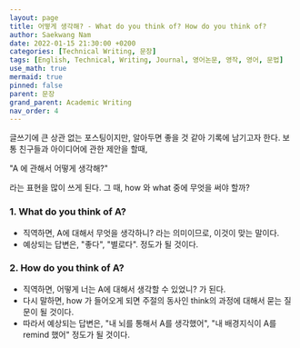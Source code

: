 ```yaml
---
layout: page
title: 어떻게 생각해? - What do you think of? How do you think of?
author: Saekwang Nam
date: 2022-01-15 21:30:00 +0200
categories: [Technical Writing, 문장]
tags: [English, Technical, Writing, Journal, 영어논문, 영작, 영어, 문법]
use_math: true
mermaid: true
pinned: false
parent: 문장
grand_parent: Academic Writing
nav_order: 4
---
```


글쓰기에 큰 상관 없는 포스팅이지만, 알아두면 좋을 것 같아 기록에 남기고자 한다.
보통 친구들과 아이디어에 관한 제안을 할때,

"A 에 관해서 어떻게 생각해?"

라는 표현을 많이 쓰게 된다. 그 때, how 와 what 중에 무엇을 써야 할까?

### 1. What do you think of A?
- 직역하면, A에 대해서 무엇을 생각하니? 라는 의미이므로, 이것이 맞는 말이다.
- 예상되는 답변은, "좋다", "별로다". 정도가 될 것이다.

### 2. How do you think of A?
- 직역하면, 어떻게 너는 A에 대해서 생각할 수 있었니? 가 된다.
- 다시 말하면, how 가 들어오게 되면 주절의 동사인 think의 과정에 대해서 묻는 질문이 될 것이다.
- 따라서 예상되는 답변은, "내 뇌를 통해서 A를 생각했어", "내 배경지식이 A를 remind 했어" 정도가 될 것이다.